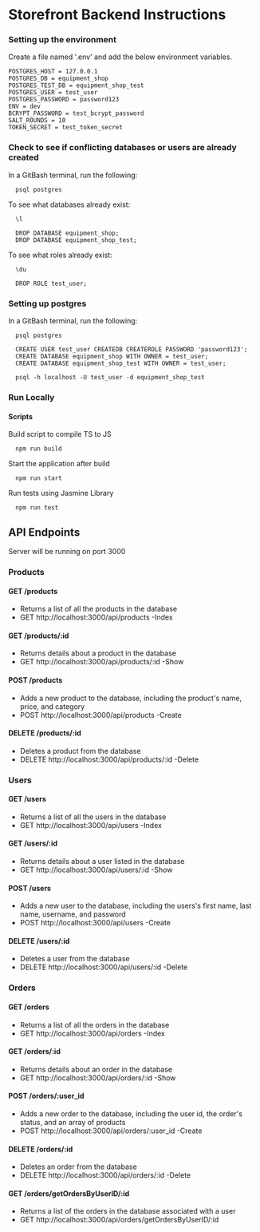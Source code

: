 # Storefront Backend Instructions


### Setting up the environment
Create a file named '.env' and add the below environment variables.

```
POSTGRES_HOST = 127.0.0.1
POSTGRES_DB = equipment_shop
POSTGRES_TEST_DB = equipment_shop_test
POSTGRES_USER = test_user
POSTGRES_PASSWORD = password123
ENV = dev
BCRYPT_PASSWORD = test_bcrypt_password
SALT_ROUNDS = 10
TOKEN_SECRET = test_token_secret
```

### Check to see if conflicting databases or users are already created

In a GitBash terminal, run the following:

```
  psql postgres
```

To see what databases already exist:

```
  \l
```
```
  DROP DATABASE equipment_shop;
  DROP DATABASE equipment_shop_test;
```

To see what roles already exist:

```
  \du
```
```
  DROP ROLE test_user;
```


### Setting up postgres

In a GitBash terminal, run the following:

```
  psql postgres
```
```
  CREATE USER test_user CREATEDB CREATEROLE PASSWORD 'password123';
  CREATE DATABASE equipment_shop WITH OWNER = test_user;
  CREATE DATABASE equipment_shop_test WITH OWNER = test_user;
```
```
  psql -h localhost -U test_user -d equipment_shop_test
```

### Run Locally

#### Scripts

Build script to compile TS to JS
```
  npm run build
```

Start the application after build
```
  npm run start
```

Run tests using Jasmine Library
```
  npm run test
```



## API Endpoints
Server will be running on port 3000

### Products

#### GET /products
- Returns a list of all the products in the database
- GET http://localhost:3000/api/products -Index

#### GET /products/:id
- Returns details about a product in the database
- GET http://localhost:3000/api/products/:id -Show

#### POST /products
- Adds a new product to the database, including the product's name, price, and category
- POST http://localhost:3000/api/products -Create

#### DELETE /products/:id
- Deletes a product from the database
- DELETE http://localhost:3000/api/products/:id -Delete

### Users

#### GET /users
- Returns a list of all the users in the database
- GET http://localhost:3000/api/users -Index

#### GET /users/:id
- Returns details about a user listed in the database
- GET http://localhost:3000/api/users/:id -Show

#### POST /users
- Adds a new user to the database, including the users's first name, last name, username, and password
- POST http://localhost:3000/api/users -Create

#### DELETE /users/:id
- Deletes a user from the database
- DELETE http://localhost:3000/api/users/:id -Delete

### Orders

#### GET /orders
- Returns a list of all the orders in the database
- GET http://localhost:3000/api/orders -Index

#### GET /orders/:id
- Returns details about an order in the database
- GET http://localhost:3000/api/orders/:id -Show

#### POST /orders/:user_id
- Adds a new order to the database, including the user id, the order's status, and an array of products
- POST http://localhost:3000/api/orders/:user_id -Create

#### DELETE /orders/:id
- Deletes an order from the database
- DELETE http://localhost:3000/api/orders/:id -Delete

#### GET /orders/getOrdersByUserID/:id
- Returns a list of the orders in the database associated with a user
- GET http://localhost:3000/api/orders/getOrdersByUserID/:id


